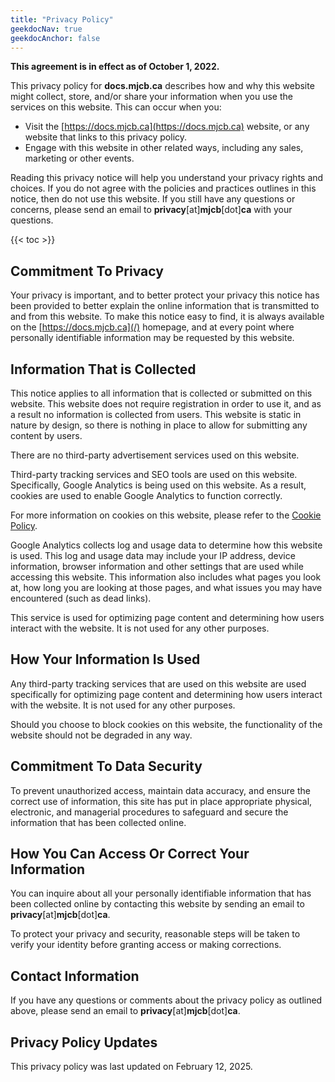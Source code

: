 ```yaml
---
title: "Privacy Policy"
geekdocNav: true
geekdocAnchor: false
---
```


**This agreement is in effect as of October 1, 2022.**

This privacy policy for **docs.mjcb.ca** describes how and why this website might collect, store, and/or share your information when you use the services on this website. This can occur when you:

* Visit the [https://docs.mjcb.ca](https://docs.mjcb.ca) website, or any website that links to this privacy policy.
* Engage with this website in other related ways, including any sales, marketing or other events.

Reading this privacy notice will help you understand your privacy rights and choices. If you do not agree with the policies and practices outlines in this notice, then do not use this website. If you still have any questions or concerns, please send an email to **privacy**[at]**mjcb**[dot]**ca** with your questions.

{{< toc >}}

## Commitment To Privacy

Your privacy is important, and to better protect your privacy this notice has been provided to better explain the online information that is transmitted to and from this website. To make this notice easy to find, it is always available on the [https://docs.mjcb.ca](/) homepage, and at every point where personally identifiable information may be requested by this website.

## Information That is Collected

This notice applies to all information that is collected or submitted on this website. This website does not require registration in order to use it, and as a result no information is collected from users. This website is static in nature by design, so there is nothing in place to allow for submitting any content by users.

There are no third-party advertisement services used on this website.

Third-party tracking services and SEO tools are used on this website. Specifically, Google Analytics is being used on this website. As a result, cookies are used to enable Google Analytics to function correctly.

For more information on cookies on this website, please refer to the [Cookie Policy](/cookie-policy).

Google Analytics collects log and usage data to determine how this website is used. This log and usage data may include your IP address, device information, browser information and other settings that are used while accessing this website. This information also includes what pages you look at, how long you are looking at those pages, and what issues you may have encountered (such as dead links).

This service is used for optimizing page content and determining how users interact with the website. It is not used for any other purposes.

## How Your Information Is Used

Any third-party tracking services that are used on this website are used specifically for optimizing page content and determining how users interact with the website. It is not used for any other purposes.

Should you choose to block cookies on this website, the functionality of the website should not be degraded in any way.

## Commitment To Data Security

To prevent unauthorized access, maintain data accuracy, and ensure the correct use of information, this site has put in place appropriate physical, electronic, and managerial procedures to safeguard and secure the information that has been collected online.

## How You Can Access Or Correct Your Information

You can inquire about all your personally identifiable information that has been collected online by contacting this website by sending an email to **privacy**[at]**mjcb**[dot]**ca**.

To protect your privacy and security, reasonable steps will be taken to verify your identity before granting access or making corrections.

## Contact Information

If you have any questions or comments about the privacy policy as outlined above, please send an email to **privacy**[at]**mjcb**[dot]**ca**.

## Privacy Policy Updates

This privacy policy was last updated on February 12, 2025.
